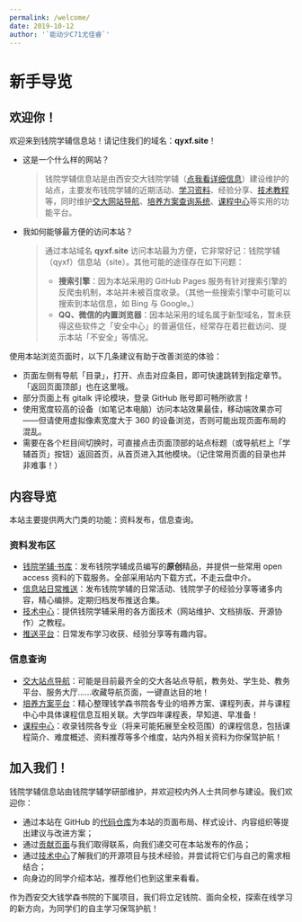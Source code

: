 ```yaml
---
permalink: /welcome/
date: 2019-10-12
author: '`能动少C71尤佳睿`'
---
```


# 新手导览

## <i class="fa fa-spin fa-star"></i> 欢迎你！

欢迎来到钱院学辅信息站！请记住我们的域名：**qyxf.site**！

- 这是一个什么样的网站？
  > 钱院学辅信息站是由西安交大钱院学辅（[点我看详细信息](/about)）建设维护的站点，主要发布钱院学辅的近期活动、[学习资料](/BookHub)、经验分享、[技术教程](/tutorials)等，同时维护[交大网站导航](/navigator)、[培养方案查询系统](/program)、[课程中心](/course)等实用的功能平台。

- 我如何能够最方便的访问本站？
  > 通过本站域名 **qyxf.site** 访问本站最为方便，它非常好记：钱院学辅（qyxf）信息站（site）。其他可能的途径存在如下问题：
  >
  > - **搜索引擎**：因为本站采用的 GitHub Pages 服务有针对搜索引擎的反爬虫机制，本站并未被百度收录。（其他一些搜索引擎中可能可以搜索到本站信息，如 Bing 与 Google。）
  > - **QQ、微信的内置浏览器**：因本站采用的域名属于新型域名，暂未获得这些软件之「安全中心」的普遍信任，经常存在着拦截访问、提示本站「不安全」等情况。

使用本站浏览页面时，以下几条建议有助于改善浏览的体验：

- 页面左侧有导航「目录」，打开、点击对应条目，即可快速跳转到指定章节。「返回页面顶部」也在这里哦。
- 部分页面上有 gitalk 评论模块，登录 GitHub 账号即可畅所欲言！
- 使用宽度较高的设备（如笔记本电脑）访问本站效果最佳，移动端效果亦可——但请使用虚拟像素宽度大于 360 的设备浏览，否则可能出现页面布局的混乱。
- 需要在各个栏目间切换时，可直接点击页面顶部的站点标题（或导航栏上「学辅首页」按钮）返回首页，从首页进入其他模块。（记住常用页面的目录也并非难事！）


## <i class="fa fa-spin fa-star"></i> 内容导览

本站主要提供两大门类的功能：资料发布，信息查询。

### 资料发布区
- [钱院学辅·书库](/BookHub)：发布钱院学辅成员编写的**原创**精品，并提供一些常用 open access 资料的下载服务。全部采用站内下载方式，不走云盘中介。
- [信息站日常推送](/post)：发布钱院学辅的日常活动、钱院学子的经验分享等诸多内容，精心编排。定期归档发布推送合集。
- [技术中心](/technique)：提供钱院学辅采用的各方面技术（网站维护、文档排版、开源协作）之教程。
- [推送平台](/post)：日常发布学习收获、经验分享等有趣内容。

### 信息查询
- [交大站点导航](/navigator)：可能是目前最齐全的交大各站点导航，教务处、学生处、教务平台、服务大厅……收藏导航页面，一键直达目的地！
- [培养方案平台](/program)：精心整理钱学森书院各专业的培养方案、课程列表，并与课程中心中具体课程信息互相关联。大学四年课程表，早知道、早准备！
- [课程中心](/course)：收录钱院各专业（将来可能拓展至全校范围）的课程信息，包括课程简介、难度概述、资料推荐等多个维度，站内外相关资料为你保驾护航！


## <i class="fa fa-spin fa-star"></i> 加入我们！

钱院学辅信息站由钱院学辅学研部维护，并欢迎校内外人士共同参与建设。我们欢迎你：

- 通过本站在 GitHub 的[代码仓库](https://github.com/qyxf/qyxf.github.io)为本站的页面布局、样式设计、内容组织等提出建议与改进方案；
- 通过[贡献页面](/contribution)与我们取得联系，向我们递交可在本站发布的作品；
- 通过[技术中心](/technique)了解我们的开源项目与技术经验，并尝试将它们与自己的需求相结合；
- 向身边的同学介绍本站，推荐他们也到这里来看看。

作为西安交大钱学森书院的下属项目，我们将立足钱院、面向全校，探索在线学习的新方向，为同学们的自主学习保驾护航！

